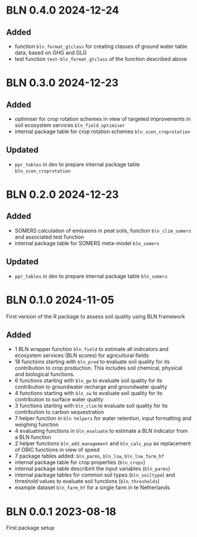 # BLN 0.4.0 2024-12-24

## Added
* function `bln_format_gtclass` for creating classes of ground water table data, based on GHG and GLG
* test function `test-bln_format_gtclass` of the function described above

# BLN 0.3.0 2024-12-23

## Added
* optimiser for crop rotation schemes in view of targeted improvements in soil ecosystem services `bln_field_optimiser`
* internal package table for crop rotation schemes `bln_scen_croprotation`

## Updated
* `ppr_tables` in dev to prepare internal package table `bln_scen_croprotation`

# BLN 0.2.0 2024-12-23 

## Added
* SOMERS calculation of emissions in peat soils, function `bln_clim_somers` and associated test function
* internal package table for SOMERS meta-model `bln_somers`

## Updated
* `ppr_tables` in dev to prepare internal package table `bln_somers`

# BLN 0.1.0 2024-11-05
First version of the R package to assess soil quality using BLN framework

## Added
* 1 BLN wrapper function `bln_field` to estimate all indicators and ecosystem services (BLN scores) for agricultural fields
* 18 functions starting with `bln_prod` to evaluate soil quality for its contribution to crop production. This includes soil chemical, physical and biological functions.
* 6 functions starting with `bln_gw` to evaluate soil quality for its contribution to groundwater recharge and groundwater quality
* 4 functions starting with `bln_sw` to evaluate soil quality for its contribution to surface water quality
* 3 functions starting with `bln_clim` to evaluate soil quality for its contribution to carbon sequestration
* 7 helper function in `bln helpers` for water retention, input formatting and weighing function
* 4 evaluating functions in `bln_evaluate` to estimate a BLN indicator from a BLN function
* 2 helper functions `bln_add_management` and `bln_calc_psp` as replacement of OBIC functions in view of speed
* 7 package tables added: `bln_parms`, `bln_lsw`,  `bln_lsw_farm_hf`
* internal package table for crop properties (`bln_crops`) 
* internal package table describint the input variables (`bln_parms`)
* internal package tables for common soil types (`bln_soiltype`) and threshold values to evaluate soil functions (`bln_thresholds`)
* example dataset `bln_farm_hf` for a single farm in te Netherlands

# BLN 0.0.1 2023-08-18
First package setup
